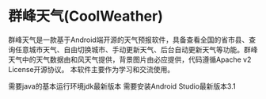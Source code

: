 群峰天气(CoolWeather)
===========
群峰天气是一款基于Android端开源的天气预报软件，具备查看全国的省市县、查询任意城市天气、自由切换城市、手动更新天气、后台自动更新天气等功能。群峰天气中的天气数据由和风天气提供，背景图片由必应提供，代码遵循Apache v2 License开源协议。
本软件主要作为学习和交流使用。


需要java的基本运行环境jdk最新版本
需要安装Android Studio最新版本3.1
